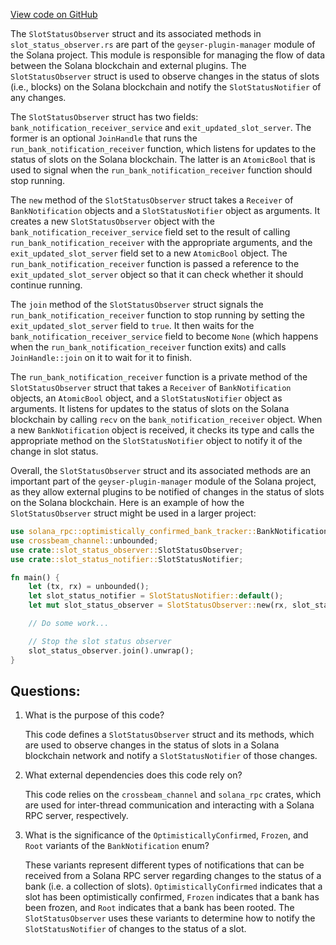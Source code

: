 [View code on GitHub](https://github.com/solana-labs/solana/blob/master/geyser-plugin-manager/src/slot_status_observer.rs)

The `SlotStatusObserver` struct and its associated methods in `slot_status_observer.rs` are part of the `geyser-plugin-manager` module of the Solana project. This module is responsible for managing the flow of data between the Solana blockchain and external plugins. The `SlotStatusObserver` struct is used to observe changes in the status of slots (i.e., blocks) on the Solana blockchain and notify the `SlotStatusNotifier` of any changes.

The `SlotStatusObserver` struct has two fields: `bank_notification_receiver_service` and `exit_updated_slot_server`. The former is an optional `JoinHandle` that runs the `run_bank_notification_receiver` function, which listens for updates to the status of slots on the Solana blockchain. The latter is an `AtomicBool` that is used to signal when the `run_bank_notification_receiver` function should stop running.

The `new` method of the `SlotStatusObserver` struct takes a `Receiver` of `BankNotification` objects and a `SlotStatusNotifier` object as arguments. It creates a new `SlotStatusObserver` object with the `bank_notification_receiver_service` field set to the result of calling `run_bank_notification_receiver` with the appropriate arguments, and the `exit_updated_slot_server` field set to a new `AtomicBool` object. The `run_bank_notification_receiver` function is passed a reference to the `exit_updated_slot_server` object so that it can check whether it should continue running.

The `join` method of the `SlotStatusObserver` struct signals the `run_bank_notification_receiver` function to stop running by setting the `exit_updated_slot_server` field to `true`. It then waits for the `bank_notification_receiver_service` field to become `None` (which happens when the `run_bank_notification_receiver` function exits) and calls `JoinHandle::join` on it to wait for it to finish.

The `run_bank_notification_receiver` function is a private method of the `SlotStatusObserver` struct that takes a `Receiver` of `BankNotification` objects, an `AtomicBool` object, and a `SlotStatusNotifier` object as arguments. It listens for updates to the status of slots on the Solana blockchain by calling `recv` on the `bank_notification_receiver` object. When a new `BankNotification` object is received, it checks its type and calls the appropriate method on the `SlotStatusNotifier` object to notify it of the change in slot status.

Overall, the `SlotStatusObserver` struct and its associated methods are an important part of the `geyser-plugin-manager` module of the Solana project, as they allow external plugins to be notified of changes in the status of slots on the Solana blockchain. Here is an example of how the `SlotStatusObserver` struct might be used in a larger project:

```rust
use solana_rpc::optimistically_confirmed_bank_tracker::BankNotification;
use crossbeam_channel::unbounded;
use crate::slot_status_observer::SlotStatusObserver;
use crate::slot_status_notifier::SlotStatusNotifier;

fn main() {
    let (tx, rx) = unbounded();
    let slot_status_notifier = SlotStatusNotifier::default();
    let mut slot_status_observer = SlotStatusObserver::new(rx, slot_status_notifier);

    // Do some work...

    // Stop the slot status observer
    slot_status_observer.join().unwrap();
}
```
## Questions: 
 1. What is the purpose of this code?
    
    This code defines a `SlotStatusObserver` struct and its methods, which are used to observe changes in the status of slots in a Solana blockchain network and notify a `SlotStatusNotifier` of those changes.

2. What external dependencies does this code rely on?
    
    This code relies on the `crossbeam_channel` and `solana_rpc` crates, which are used for inter-thread communication and interacting with a Solana RPC server, respectively.

3. What is the significance of the `OptimisticallyConfirmed`, `Frozen`, and `Root` variants of the `BankNotification` enum?
    
    These variants represent different types of notifications that can be received from a Solana RPC server regarding changes to the status of a bank (i.e. a collection of slots). `OptimisticallyConfirmed` indicates that a slot has been optimistically confirmed, `Frozen` indicates that a bank has been frozen, and `Root` indicates that a bank has been rooted. The `SlotStatusObserver` uses these variants to determine how to notify the `SlotStatusNotifier` of changes to the status of a slot.